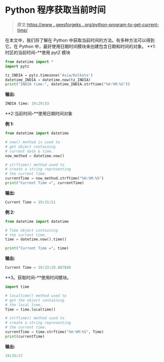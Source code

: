 # Python 程序获取当前时间

> 原文:[https://www . geesforgeks . org/python-program-to-get-current-time/](https://www.geeksforgeeks.org/python-program-to-get-current-time/)

在本文中，我们将了解在 Python 中获取当前时间的方法。有多种方法可以得到它。在 Python 中，最好使用日期时间模块来创建包含日期和时间的对象。
**1:时区的当前时间–**使用 pytZ 模块

```py
from datetime import *
import pytz

tz_INDIA = pytz.timezone('Asia/Kolkata') 
datetime_INDIA = datetime.now(tz_INDIA)
print("INDIA time:", datetime_INDIA.strftime("%H:%M:%S"))
```

**输出:**

```py
INDIA time: 19:29:53
```

**2:当前时间–**使用日期时间对象

**例 1:**

```py
from datetime import datetime

# now() method is used to
# get object containing 
# current date & time.
now_method = datetime.now()

# strftime() method used to
# create a string representing
# the current time.
currentTime = now_method.strftime("%H:%M:%S")
print("Current Time =", currentTime)
```

**输出:**

```py
Current Time = 19:31:51

```

**例 2:**

```py
from datetime import datetime

# Time object containing 
# the current time.
time = datetime.now().time() 

print("Current Time =", time)
```

**输出:**

```py
Current Time = 19:33:29.087840
```

**3。获取时间–**使用时间模块。

```py
import time

# localtime() method used to
# get the object containing
# the local time.
Time = time.localtime()

# strftime() method used to
# create a string representing
# the current time.
currentTime = time.strftime("%H:%M:%S", Time)
print(currentTime)
```

**输出:**

```py
19:35:17
```